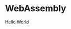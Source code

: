 # WebAssembly

[Hello World](https://github.com/dallasnorton/WebAssembly/blob/master/hello/README.md)